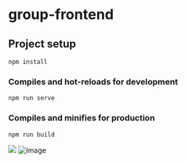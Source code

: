 # group-frontend

## Project setup
```
npm install
```

### Compiles and hot-reloads for development
```
npm run serve
```

### Compiles and minifies for production
```
npm run build
```




[<img src="https://drive.google.com/file/d/1v9W-Q3GntodQ439CngEvDA2tiuyavIdD/view?usp=sharing">](https://drive.google.com/file/d/1v9W-Q3GntodQ439CngEvDA2tiuyavIdD/view?usp=sharing)
![image](https://drive.google.com/file/d/1v9W-Q3GntodQ439CngEvDA2tiuyavIdD/view?usp=sharing)
